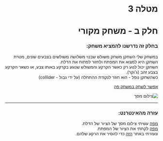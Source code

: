 <div lang="he" dir="rtl">
  
# מטלה 3
# חלק ב - משחק מקורי
### בחלק זה נדרשנו להמציא משחק:
במשחק שלי השחקן משחק משולש שבנוי משלושה משולשים בצבעים שונים, מטרת השחקן היא למצוא את המפתח ולחזור לפתוח את הדלת.  
השחקן יכול לנוע רק כאשר הקרקע והמשולש שנוגע בקרקע באותו צבע, או כשאר הקרקע בצבע זהב (ג'וקר).  
כשהשחקן נופל - הוא חוזר לנקודת ההתחלה (על ידי גבול - collider)

[אפשר לשחק במשחק פה]()

![צילום מסך](https://github.com/user-attachments/assets/2f889dc4-65af-48a6-8181-678423f4e347)

----
### עזרה מהאינטרנט:

 [מפה](https://www.youtube.com/watch?v=0tHN6eO9Rwc&ab_channel=GrafikGames) עשיתי צילום מסך של הציור של הדלת.  
 [מפה](https://il.lovepik.com/image-380319504/metal-heart-type-retro-cartoon-key-golden-heart-shape.html) לקחתי את הציור של המפתח.  
 ונעזרתי באתר [הזה](https://www.remove.bg/upload) כדי להסיר את הרקע שלהם.  


  </div>
